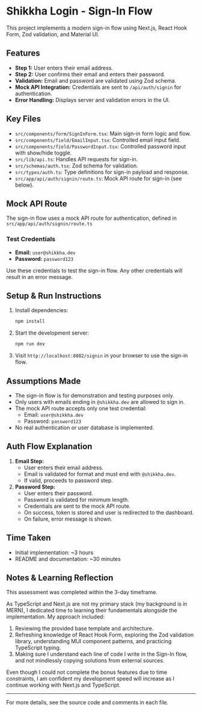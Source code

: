 # Shikkha Login - Sign-In Flow

This project implements a modern sign-in flow using Next.js, React Hook Form, Zod validation, and Material UI.

## Features

- **Step 1:** User enters their email address.
- **Step 2:** User confirms their email and enters their password.
- **Validation:** Email and password are validated using Zod schema.
- **Mock API Integration:** Credentials are sent to `/api/auth/signin` for authentication.
- **Error Handling:** Displays server and validation errors in the UI.

## Key Files

- `src/components/form/SignInForm.tsx`: Main sign-in form logic and flow.
- `src/components/field/EmailInput.tsx`: Controlled email input field.
- `src/components/field/PasswordInput.tsx`: Controlled password input with show/hide toggle.
- `src/lib/api.ts`: Handles API requests for sign-in.
- `src/schemas/auth.tsx`: Zod schema for validation.
- `src/types/auth.ts`: Type definitions for sign-in payload and response.
- `src/app/api/auth/signin/route.ts`: Mock API route for sign-in (see below).

## Mock API Route

The sign-in flow uses a mock API route for authentication, defined in `src/app/api/auth/signin/route.ts`

### Test Credentials

- **Email:** `user@shikkha.dev`
- **Password:** `password123`

Use these credentials to test the sign-in flow. Any other credentials will result in an error message.

## Setup & Run Instructions

1. Install dependencies:
   ```sh
   npm install
   ```
2. Start the development server:
   ```sh
   npm run dev
   ```
3. Visit `http://localhost:8082/signin` in your browser to use the sign-in flow.

## Assumptions Made

- The sign-in flow is for demonstration and testing purposes only.
- Only users with emails ending in `@shikkha.dev` are allowed to sign in.
- The mock API route accepts only one test credential:
  - Email: `user@shikkha.dev`
  - Password: `password123`
- No real authentication or user database is implemented.

## Auth Flow Explanation

1. **Email Step:**
   - User enters their email address.
   - Email is validated for format and must end with `@shikkha.dev`.
   - If valid, proceeds to password step.
2. **Password Step:**
   - User enters their password.
   - Password is validated for minimum length.
   - Credentials are sent to the mock API route.
   - On success, token is stored and user is redirected to the dashboard.
   - On failure, error message is shown.

## Time Taken

- Initial implementation: ~3 hours
- README and documentation: ~30 minutes

## Notes & Learning Reflection

This assessment was completed within the 3-day timeframe.

As TypeScript and Next.js are not my primary stack (my background is in MERN), I dedicated time to learning their fundamentals alongside the implementation. My approach included:

1. Reviewing the provided base template and architecture.
2. Refreshing knowledge of React Hook Form, exploring the Zod validation library, understanding MUI component patterns, and practicing TypeScript typing.
3. Making sure I understand each line of code I write in the Sign-In flow, and not mindlessly copying solutions from external sources.

Even though I could not complete the bonus features due to time constraints, I am confident my development speed will increase as I continue working with Next.js and TypeScript.

---

For more details, see the source code and comments in each file.
